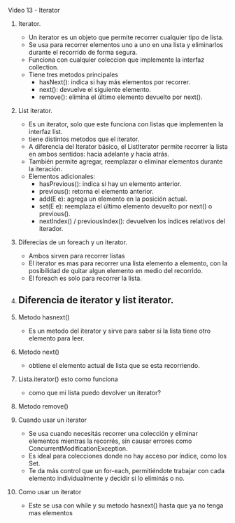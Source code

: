 Video 13 - Iterator


1. Iterator.
    - Un iterator es un objeto que permite 
    recorrer cualquier tipo de lista. 
    - Se usa para recorrer elementos uno a uno en 
    una lista y eliminarlos durante el recorrido
    de forma segura. 
    - Funciona con cualquier coleccion que implemente la 
    interfaz collection.
    - Tiene tres metodos principales
        - hasNext(): indica si hay más elementos por recorrer.
        - next(): devuelve el siguiente elemento.
        - remove(): elimina el último elemento devuelto por next().




2. List iterator.
    - Es un iterator, solo que este funciona con listas
    que implementen la interfaz list.
    - tiene distintos metodos que el iterator. 
    - A diferencia del Iterator básico, el ListIterator
    permite recorrer la lista en ambos
    sentidos: hacia adelante y hacia atrás.
    - También permite agregar, reemplazar o
    eliminar elementos durante la iteración.
    - Elementos adicionales:
        - hasPrevious(): indica si hay un elemento anterior.
        - previous(): retorna el elemento anterior.
        - add(E e): agrega un elemento en la posición actual.
        - set(E e): reemplaza el último elemento devuelto por next() o previous().
        - nextIndex() / previousIndex(): devuelven los índices relativos del iterador.



3. Diferecias de un foreach y un iterator.
    - Ambos sirven para recorrer listas
    - El iterator es mas para recorrer una lista 
    elemento a elemento, con la posibilidad de 
    quitar algun elemento en medio del recorrido.
    - El foreach es solo para recorrer la lista. 


4. Diferencia de iterator y list iterator.
    - 

5. Metodo hasnext()
    - Es un metodo del iterator y sirve para 
    saber si la lista tiene otro elemento 
    para leer. 


6. Metodo next()
    - obtiene el elemento actual de lista que se 
    esta recorriendo. 


7. Lista.iterator() esto como funciona
    - como que mi lista puedo devolver un 
    iterator?

8. Metodo remove()


9. Cuando usar un iterator
    - Se usa cuando necesitás recorrer una colección 
    y eliminar elementos mientras la recorrés, 
    sin causar errores como ConcurrentModificationException.
    - Es ideal para colecciones donde no hay
    acceso por índice, como los Set.
    - Te da más control que un for-each, permitiéndote 
    trabajar con cada elemento individualmente y decidir 
    si lo eliminás o no.

    

10. Como usar un iterator
    - Este se usa con while y su metodo hasnext()
    hasta que ya no tenga mas elementos



